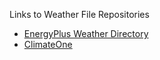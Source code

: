 Links to Weather File Repositories
* [EnergyPlus Weather Directory](https://energyplus.net/weather)
* [ClimateOne](https://energyplus.net/weather)